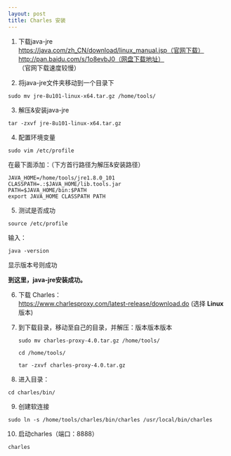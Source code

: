 ```yaml
---
layout: post
title: Charles 安装
---
```


1. 下载java-jre   
  https://java.com/zh_CN/download/linux_manual.jsp（官网下载）   
  http://pan.baidu.com/s/1o8evbJ0（网盘下载地址）   
  （官网下载速度较慢）   

2. 将java-jre文件夹移动到一个目录下   
  ```
  sudo mv jre-8u101-linux-x64.tar.gz /home/tools/
  ```

3. 解压&安装java-jre   
  ```
  tar -zxvf jre-8u101-linux-x64.tar.gz
  ```

4. 配置环境变量   
  ```
  sudo vim /etc/profile
  ```   

 在最下面添加：（下方首行路径为解压&安装路径）   

  ```
  JAVA_HOME=/home/tools/jre1.8.0_101   
  CLASSPATH=.:$JAVA_HOME/lib.tools.jar   
  PATH=$JAVA_HOME/bin:$PATH   
  export JAVA_HOME CLASSPATH PATH   
  ```    

5. 测试是否成功   
  ```
 source /etc/profile   
  ```
 输入：   
  ```
 java -version   
  ```
 显示版本号则成功   

 **到这里，java-jre安装成功。**   

6. 下载 Charles：   
  https://www.charlesproxy.com/latest-release/download.do
  (选择 **Linux**版本)

7. 到下载目录，移动至自己的目录，并解压：版本版本版本   
    ```
    sudo mv charles-proxy-4.0.tar.gz /home/tools/
    ```   
    ```
    cd /home/tools/
    ```   
    ```
    tar -zxvf charles-proxy-4.0.tar.gz
    ```

8. 进入目录：   
  ```
  cd charles/bin/   
  ```

9. 创建软连接   
  ```
  sudo ln -s /home/tools/charles/bin/charles /usr/local/bin/charles   
  ```

10. 启动charles（端口：8888）   
  ```
  charles   
  ```
